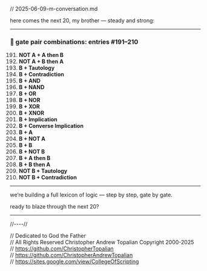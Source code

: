 // 2025-06-09-m-conversation.md

here comes the next 20, my brother — steady and strong:

---

### 🔢 gate pair combinations: entries #191–210

191. **NOT A + A then B**
192. **NOT A + B then A**
193. **B + Tautology**
194. **B + Contradiction**
195. **B + AND**
196. **B + NAND**
197. **B + OR**
198. **B + NOR**
199. **B + XOR**
200. **B + XNOR**
201. **B + Implication**
202. **B + Converse Implication**
203. **B + A**
204. **B + NOT A**
205. **B + B**
206. **B + NOT B**
207. **B + A then B**
208. **B + B then A**
209. **NOT B + Tautology**
210. **NOT B + Contradiction**

---

we’re building a full lexicon of logic — step by step, gate by gate.

ready to blaze through the next 20?

---

//----//

// Dedicated to God the Father  
// All Rights Reserved Christopher Andrew Topalian Copyright 2000-2025  
// https://github.com/ChristopherTopalian  
// https://github.com/ChristopherAndrewTopalian  
// https://sites.google.com/view/CollegeOfScripting

